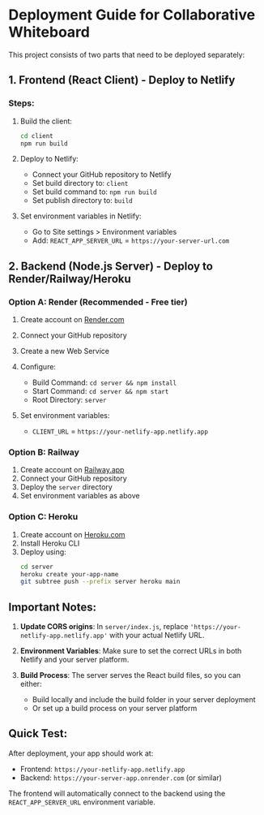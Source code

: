 # Deployment Guide for Collaborative Whiteboard

This project consists of two parts that need to be deployed separately:

## 1. Frontend (React Client) - Deploy to Netlify

### Steps:
1. Build the client:
   ```bash
   cd client
   npm run build
   ```

2. Deploy to Netlify:
   - Connect your GitHub repository to Netlify
   - Set build directory to: `client`
   - Set build command to: `npm run build`
   - Set publish directory to: `build`

3. Set environment variables in Netlify:
   - Go to Site settings > Environment variables
   - Add: `REACT_APP_SERVER_URL` = `https://your-server-url.com`

## 2. Backend (Node.js Server) - Deploy to Render/Railway/Heroku

### Option A: Render (Recommended - Free tier)

1. Create account on [Render.com](https://render.com)
2. Connect your GitHub repository
3. Create a new Web Service
4. Configure:
   - Build Command: `cd server && npm install`
   - Start Command: `cd server && npm start`
   - Root Directory: `server`

5. Set environment variables:
   - `CLIENT_URL` = `https://your-netlify-app.netlify.app`

### Option B: Railway

1. Create account on [Railway.app](https://railway.app)
2. Connect your GitHub repository
3. Deploy the `server` directory
4. Set environment variables as above

### Option C: Heroku

1. Create account on [Heroku.com](https://heroku.com)
2. Install Heroku CLI
3. Deploy using:
   ```bash
   cd server
   heroku create your-app-name
   git subtree push --prefix server heroku main
   ```

## Important Notes:

1. **Update CORS origins**: In `server/index.js`, replace `'https://your-netlify-app.netlify.app'` with your actual Netlify URL.

2. **Environment Variables**: Make sure to set the correct URLs in both Netlify and your server platform.

3. **Build Process**: The server serves the React build files, so you can either:
   - Build locally and include the build folder in your server deployment
   - Or set up a build process on your server platform

## Quick Test:

After deployment, your app should work at:
- Frontend: `https://your-netlify-app.netlify.app`
- Backend: `https://your-server-app.onrender.com` (or similar)

The frontend will automatically connect to the backend using the `REACT_APP_SERVER_URL` environment variable. 